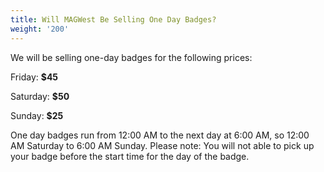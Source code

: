 ```yaml
---
title: Will MAGWest Be Selling One Day Badges?
weight: '200'
---
```

We will be selling one-day badges for the following prices:

Friday: **$45**

Saturday: **$50**

Sunday: **$25**

One day badges run from 12:00 AM to the next day at 6:00 AM, so 12:00 AM Saturday to 6:00 AM Sunday. Please note: You will not able to pick up your badge before the start time for the day of the badge.
